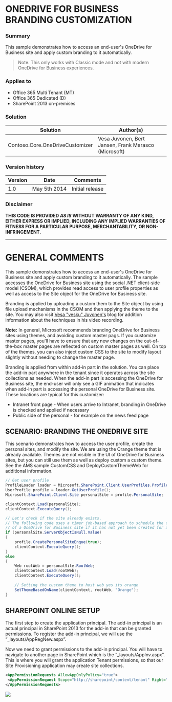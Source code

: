 # ONEDRIVE FOR BUSINESS BRANDING CUSTOMIZATION #

### Summary ###
This sample demonstrates how to access an end-user's OneDrive for Business site and apply custom branding to it automatically.

> Note. This only works with Classic mode and not with modern OneDrive for Business experiences.

### Applies to ###
-  Office 365 Multi Tenant (MT)
-  Office 365 Dedicated (D)
-  SharePoint 2013 on-premises

### Solution ###
Solution | Author(s)
---------|----------
Contoso.Core.OneDriveCustomizer | Vesa Juvonen, Bert Jansen, Frank Marasco (Microsoft)

### Version history ###
Version  | Date | Comments
---------| -----| --------
1.0  | May 5th 2014 | Initial release

### Disclaimer ###
**THIS CODE IS PROVIDED *AS IS* WITHOUT WARRANTY OF ANY KIND, EITHER EXPRESS OR IMPLIED, INCLUDING ANY IMPLIED WARRANTIES OF FITNESS FOR A PARTICULAR PURPOSE, MERCHANTABILITY, OR NON-INFRINGEMENT.**


----------

# GENERAL COMMENTS #
This sample demonstrates how to access an end-user's OneDrive for Business site and apply custom branding to it automatically. The sample accesses the OneDrive for Business site using the social .NET client-side model (CSOM), which provides read access to user profile properties as well as access to the Site object for the OneDrive for Business site.

Branding is applied by uploading a custom them to the Site object by using file upload mechanisms in the CSOM and then applying the theme to the site.
You may also visit [Vesa "vesku" Juvonen's](http://blogs.msdn.com/b/vesku/archive/2013/11/25/office365-apply-automatically-custom-branding-to-personal-site-skydrive-pro.aspx) blog for addition information about the techniques in his video recording.

__Note:__
In general, Microsoft recommends branding OneDrive for Business sites using themes, and avoiding custom master pags. If you customize master pages, you'll have to ensure that any new changes on the out-of-the-box master pages are reflected on custom master pages as well. On top of the themes, you can also inject custom CSS to the site to modify layout slightly without needing to change the master page.

Branding is applied from within add-in part in the solution. You can place the add-in part anywhere in the tenant since it operates across the site collections as needed. When the add-in part is accessing the OneDrive for Business site, the end-user will only see a GIF animation that indicates when add-in part is accessing the personal OneDrive for Business site. These locations are typical for this customizer:

-  Intranet front page - When users arrive to Intranet, branding in OneDrive is checked and applied if necessary
-  Public side of the personal - for example on the news feed page

## SCENARIO: BRANDING THE ONEDRIVE SITE ##
This scenario demonstrates how to access the user profile, create the personal sites, and modify the site. We are using the Orange theme that is already available. Themes are not visible in the UI of OneDrive for Business sites, but you can still use them as well as deploy custom a custom theme. See the AMS sample CustomCSS and DeployCustomThemeWeb for additional information.

```C#
// Get user profile
ProfileLoader loader = Microsoft.SharePoint.Client.UserProfiles.ProfileLoader.GetProfileLoader(clientContext);
UserProfile profile = loader.GetUserProfile();
Microsoft.SharePoint.Client.Site personalSite = profile.PersonalSite;

clientContext.Load(personalSite);
clientContext.ExecuteQuery();

// Let's check if the site already exists.
// The following code uses a timer job-based approach to schedule the creation
// of a OneDrive for Business site if it has not yet been created for a particular user.
if (personalSite.ServerObjectIsNull.Value)
{
	profile.CreatePersonalSiteEnque(true);
    clientContext.ExecuteQuery();
}
else
{
	Web rootWeb = personalSite.RootWeb;
	clientContext.Load(rootWeb);
	clientContext.ExecuteQuery();
	
	// Setting the custom theme to host web yes its orange
	SetThemeBasedOnName(clientContext, rootWeb, "Orange");
}
```

## SHAREPOINT ONLINE SETUP ##
The first step to create the application principal. The add-in principal is an actual principal in SharePoint 2013 for the add-in that can be granted permissions.  To register the add-in principal, we will use the “_layouts/AppRegNew.aspx”. 

Now we need to grant permissions to the add-in principal.  You will have to navigate to another page in SharePoint which is the “_layouts/AppInv.aspx”. This is where you will grant the application Tenant permissions, so that our Site Provisioning application may create site collections.

```XML
<AppPermissionRequests AllowAppOnlyPolicy="true">
 <AppPermissionRequest Scope="http://sharepoint/content/tenant" Right="FullControl" />
</AppPermissionRequests>
```

<img src="https://telemetry.sharepointpnp.com/pnp/samples/Core.OneDriveCustomization" />